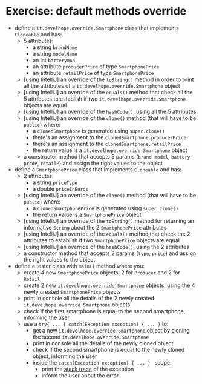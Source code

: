 # Exercise: default methods override
* define a `it.develhope.override.Smartphone` class that implements `Cloneable` and has:
  * 5 attributes:
    * a string `brandName`
    * a string `modelName`
    * an int `batterymAh`
    * an attribute `producerPrice` of type `SmartphonePrice`
    * an attribute `retailPrice` of type `SmartphonePrice`
  * [using IntelliJ] an override of the `toString()` method in order to print all the attributes of a `it.develhope.override.Smartphone` object
  * [using IntelliJ] an override of the `equals()` method that check all the 5 attributes to establish if two `it.develhope.override.Smartphone` objects are equal
  * [using IntelliJ] an override of the `hashCode()`, using all the 5 attributes
  * [using IntelliJ] an override of the `clone()` method (that will have to be `public`) where:
    * a `clonedSmartphone` is generated using `super.clone()`
    * there's an assignment to the `clonedSmartphone.producerPrice`
    * there's an assignment to the `clonedSmartphone.retailPrice`
    * the return value is a `it.develhope.override.Smartphone` object
  * a constructor method that accepts 5 params (`brand`, `model`, `battery`, `prodP`, `retailP`) and assign the right values to the object
* define a `SmartphonePrice` class that implements `Cloneable` and has:
  * 2 attributes:
    * a string `priceType`
    * a double `priceInEuros`
  * [using IntelliJ] an override of the `clone()` method (that will have to be `public`) where:
    * a `clonedSmartphonePrice` is generated using `super.clone()`
    * the return value is a `SmartphonePrice` object
  * [using IntelliJ] an override of the `toString()` method for returning an informative `String` about the 2 `SmartphonePrice` attributes
  * [using IntelliJ] an override of the `equals()` method that check the 2 attributes to establish if two `SmartphonePrice` objects are equal
  * [using IntelliJ] an override of the `hashCode()`, using the 2 attributes
  * a constructor method that accepts 2 params (`type`, `price`) and assign the right values to the object
* define a tester class with `main()` method where you:
  * create 4 new `SmartphonePrice` objects: 2 for `Producer` and 2 for `Retail`
  * create 2 new `it.develhope.override.Smartphone` objects, using the 4 newly created `SmartphonePrice` objects
  * print in console all the details of the 2 newly created `it.develhope.override.Smartphone` objects
  * check if the first smartphone is equal to the second smartphone, informing the user
  * use a `try{ ... } catch(Exception exception) { ... }` to:
    * get a new `it.develhope.override.Smartphone` object by cloning the second `it.develhope.override.Smartphone`
    * print in console all the details of the newly cloned object
    * check if the second smartphone is equal to the newly cloned object, informing the user
    * inside the `catch(Exception exception) { ... } ` scope:
      * print the [stack trace](https://docs.oracle.com/javase/7/docs/api/java/lang/Throwable.html#printStackTrace()) of the exception
      * inform the user about the error


